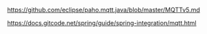
https://github.com/eclipse/paho.mqtt.java/blob/master/MQTTv5.md


https://docs.gitcode.net/spring/guide/spring-integration/mqtt.html


